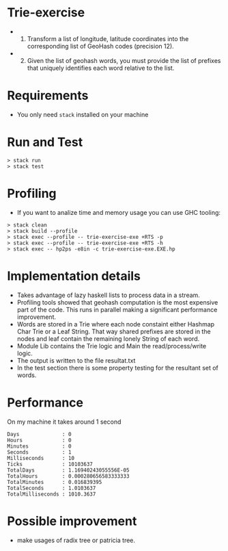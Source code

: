 # Trie-exercise

- 1) Transform a list of longitude, latitude coordinates into the corresponding list of GeoHash codes (precision 12).
- 2) Given the list of geohash words, you must provide the list of prefixes that uniquely identifies each word relative to the list.

# Requirements

- You only need `stack` installed on your machine

# Run and Test

```
> stack run
> stack test 
```

# Profiling

- If you want to analize time and memory usage you can use GHC tooling:

```
> stack clean
> stack build --profile
> stack exec --profile -- trie-exercise-exe +RTS -p    
> stack exec --profile -- trie-exercise-exe +RTS -h    
> stack exec -- hp2ps -e8in -c trie-exercise-exe.EXE.hp
```

# Implementation details

- Takes advantage of lazy haskell lists to process data in a stream.
- Profiling tools showed that geohash computation is the most expensive part of the code. This runs in parallel making a significant performance improvement.
- Words are stored in a Trie where each node constaint either Hashmap Char Trie or a Leaf String. That way shared prefixes are stored in the nodes and leaf contain the remaining lonely String of each word.
- Module Lib contains the Trie logic and Main the read/process/write logic.
- The output is written to the file resultat.txt
- In the test section there is some property testing for the resultant set of words.

# Performance

On my machine it takes around 1 second

```
Days              : 0
Hours             : 0
Minutes           : 0
Seconds           : 1
Milliseconds      : 10
Ticks             : 10103637
TotalDays         : 1.16940243055556E-05
TotalHours        : 0.000280656583333333
TotalMinutes      : 0.016839395
TotalSeconds      : 1.0103637
TotalMilliseconds : 1010.3637
```

# Possible improvement

- make usages of radix tree or patricia tree.
